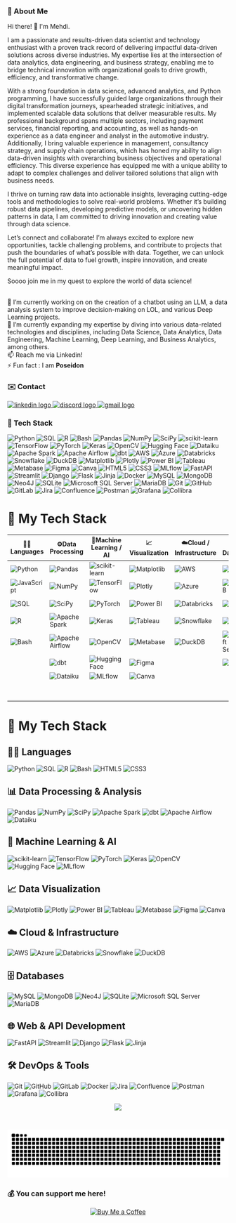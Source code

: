 ### 💫 About Me
Hi there! 👋 I'm Mehdi.

I am a passionate and results-driven data scientist and technology enthusiast with a proven track record of delivering impactful data-driven solutions across diverse industries. My expertise lies at the intersection of data analytics, data engineering, and business strategy, enabling me to bridge technical innovation with organizational goals to drive growth, efficiency, and transformative change.

With a strong foundation in data science, advanced analytics, and Python programming, I have successfully guided large organizations through their digital transformation journeys, spearheaded strategic initiatives, and implemented scalable data solutions that deliver measurable results. My professional background spans multiple sectors, including payment services, financial reporting, and accounting, as well as hands-on experience as a data engineer and analyst in the automotive industry. Additionally, I bring valuable experience in management, consultancy strategy, and supply chain operations, which has honed my ability to align data-driven insights with overarching business objectives and operational efficiency. This diverse experience has equipped me with a unique ability to adapt to complex challenges and deliver tailored solutions that align with business needs.

I thrive on turning raw data into actionable insights, leveraging cutting-edge tools and methodologies to solve real-world problems. Whether it’s building robust data pipelines, developing predictive models, or uncovering hidden patterns in data, I am committed to driving innovation and creating value through data science.

Let’s connect and collaborate!
I’m always excited to explore new opportunities, tackle challenging problems, and contribute to projects that push the boundaries of what’s possible with data. Together, we can unlock the full potential of data to fuel growth, inspire innovation, and create meaningful impact.

Soooo join me in my quest to explore the world of data science!

<br>🔭 I’m currently working on on the creation of a chatbot using an LLM, a data analysis system to improve decision-making on LOL, and various Deep Learning projects.
<br>🌱 I’m currently expanding my expertise by diving into various data-related technologies and disciplines, including Data Science, Data Analytics, Data Engineering, Machine Learning, Deep Learning, and Business Analytics, among others.
<br>📫 Reach me via Linkedin!
<br>⚡ Fun fact : I am **Poseidon**


### ✉️ Contact
<div align="left">
 <a href="https://www.linkedin.com/in/karkour-mehdi/" target="_blank">
    <img src="https://img.shields.io/static/v1?message=LinkedIn&logo=linkedin&label=&color=0077B5&logoColor=white&labelColor=&style=for-the-badge" height="35" alt="linkedin logo"  />
  </a>
  <a href="https://discord.com/users/poseidon2112" target="_blank">
    <img src="https://img.shields.io/static/v1?message=Discord&logo=discord&label=&color=7289DA&logoColor=white&labelColor=&style=for-the-badge" height="35" alt="discord logo"  />
  </a>
  <a href="mailto:probo32112@gmail.com">
    <img src="https://img.shields.io/static/v1?message=Gmail&logo=gmail&label=&color=D14836&logoColor=white&labelColor=&style=for-the-badge" height="35" alt="gmail logo"  />
  </a>
</div>


### 🤖 Tech Stack

![Python](https://img.shields.io/badge/Python-3670A0?style=flat&logo=python&logoColor=ffdd54) ![SQL](https://img.shields.io/badge/SQL-%2307405e.svg?style=flat&logo=sqlite&logoColor=white) ![R](https://img.shields.io/badge/R-%23276DC3.svg?style=flat&logo=r&logoColor=white) ![Bash](https://img.shields.io/badge/Bash-%23121011.svg?style=flat&logo=gnu-bash&logoColor=white) ![Pandas](https://img.shields.io/badge/Pandas-%23150458.svg?style=flat&logo=pandas&logoColor=white) ![NumPy](https://img.shields.io/badge/NumPy-%23013243.svg?style=flat&logo=numpy&logoColor=white) ![SciPy](https://img.shields.io/badge/SciPy-%230C55A5.svg?style=flat&logo=scipy&logoColor=white) ![scikit-learn](https://img.shields.io/badge/Scikit_Learn-%23F7931E.svg?style=flat&logo=scikit-learn&logoColor=white) ![TensorFlow](https://img.shields.io/badge/TensorFlow-%23FF6F00.svg?style=flat&logo=TensorFlow&logoColor=white) ![PyTorch](https://img.shields.io/badge/PyTorch-%23EE4C2C.svg?style=flat&logo=PyTorch&logoColor=white) ![Keras](https://img.shields.io/badge/Keras-%23D00000.svg?style=flat&logo=Keras&logoColor=white) ![OpenCV](https://img.shields.io/badge/OpenCV-%23white.svg?style=flat&logo=opencv&logoColor=white) ![Hugging Face](https://img.shields.io/badge/Hugging_Face-FFD700?style=flat&logo=huggingface&logoColor=white) ![Dataiku](https://img.shields.io/badge/Dataiku-004D40?style=flat&logo=dataiku&logoColor=white) ![Apache Spark](https://img.shields.io/badge/Apache_Spark-FDEE21?style=flat&logo=apachespark&logoColor=black) ![Apache Airflow](https://img.shields.io/badge/Apache_Airflow-017CEE?style=flat&logo=Apache-Airflow&logoColor=white) ![dbt](https://img.shields.io/badge/dbt-FF694B?style=flat&logo=dbt&logoColor=white) ![AWS](https://img.shields.io/badge/AWS-232F3E?style=flat&logo=amazon-aws&logoColor=white) ![Azure](https://img.shields.io/badge/Azure-0078D4?style=flat&logo=microsoft-azure&logoColor=white) ![Databricks](https://img.shields.io/badge/Databricks-FF3621?style=flat&logo=databricks&logoColor=white) ![Snowflake](https://img.shields.io/badge/Snowflake-%2329B5E8.svg?style=flat&logo=snowflake&logoColor=white) ![DuckDB](https://img.shields.io/badge/DuckDB-%2307405e.svg?style=flat&logo=duckdb&logoColor=white) ![Matplotlib](https://img.shields.io/badge/Matplotlib-%233F4F75.svg?style=flat&logo=plotly&logoColor=white) ![Plotly](https://img.shields.io/badge/Plotly-%233F4F75.svg?style=flat&logo=plotly&logoColor=white) ![Power BI](https://img.shields.io/badge/Power_BI-F2C811?style=flat&logo=power-bi&logoColor=black) ![Tableau](https://img.shields.io/badge/Tableau-E97627?style=flat&logo=tableau&logoColor=white) ![Metabase](https://img.shields.io/badge/Metabase-509EE3?style=flat&logo=metabase&logoColor=white) ![Figma](https://img.shields.io/badge/Figma-%23F24E1E.svg?style=flat&logo=figma&logoColor=white) ![Canva](https://img.shields.io/badge/Canva-%2300C4CC.svg?style=flat&logo=Canva&logoColor=white) ![HTML5](https://img.shields.io/badge/HTML5-%23E34F26.svg?style=flat&logo=html5&logoColor=white) ![CSS3](https://img.shields.io/badge/CSS3-%231572B6.svg?style=flat&logo=css3&logoColor=white) ![MLflow](https://img.shields.io/badge/MLflow-%23d9ead3.svg?style=flat&logo=mlflow&logoColor=blue) ![FastAPI](https://img.shields.io/badge/FastAPI-005571?style=flat&logo=fastapi) ![Streamlit](https://img.shields.io/badge/Streamlit-%23FE4B4B.svg?style=flat&logo=streamlit&logoColor=white) ![Django](https://img.shields.io/badge/Django-%23092E20.svg?style=flat&logo=django&logoColor=white) ![Flask](https://img.shields.io/badge/Flask-%23000.svg?style=flat&logo=flask&logoColor=white) ![Jinja](https://img.shields.io/badge/jinja-white.svg?style=flat&logo=jinja&logoColor=black) ![Docker](https://img.shields.io/badge/Docker-%230db7ed.svg?style=flat&logo=docker&logoColor=white) ![MySQL](https://img.shields.io/badge/MySQL-4479A1.svg?style=flat&logo=mysql&logoColor=white) ![MongoDB](https://img.shields.io/badge/MongoDB-%234ea94b.svg?style=flat&logo=mongodb&logoColor=white) ![Neo4J](https://img.shields.io/badge/Neo4j-008CC1?style=flat&logo=neo4j&logoColor=white) ![SQLite](https://img.shields.io/badge/SQLite-%2307405e.svg?style=flat&logo=sqlite&logoColor=white) ![Microsoft SQL Server](https://img.shields.io/badge/Microsoft_SQL_Server-CC2927?style=flat&logo=microsoft-sql-server&logoColor=white) ![MariaDB](https://img.shields.io/badge/MariaDB-003545?style=flat&logo=mariadb&logoColor=white) ![Git](https://img.shields.io/badge/Git-%23F05033.svg?style=flat&logo=git&logoColor=white) ![GitHub](https://img.shields.io/badge/GitHub-%23121011.svg?style=flat&logo=github&logoColor=white) ![GitLab](https://img.shields.io/badge/GitLab-%23181717.svg?style=flat&logo=gitlab&logoColor=white) ![Jira](https://img.shields.io/badge/Jira-%230A0FFF.svg?style=flat&logo=jira&logoColor=white) ![Confluence](https://img.shields.io/badge/Confluence-%23172BF4.svg?style=flat&logo=confluence&logoColor=white) ![Postman](https://img.shields.io/badge/Postman-FF6C37?style=flat&logo=postman&logoColor=white) ![Grafana](https://img.shields.io/badge/Grafana-%23F46800.svg?style=flat&logo=grafana&logoColor=white) ![Collibra](https://img.shields.io/badge/Collibra-41B883?style=flat&logo=collibra&logoColor=white)

# 🚀 My Tech Stack

| 👨‍💻**Languages** | ⚙️**Data Processing** | 🧠**Machine Learning / AI** | 📈**Visualization** | ☁️**Cloud / Infrastructure** | 🗄️**Databases** | 🌐**Web / API** | 🛠️**DevOps / Tools** |
|---------------|---------------------|---------------------------|-------------------|----------------------------|---------------|---------------|-------------------|
| ![Python](https://img.shields.io/badge/Python-3670A0?style=flat&logo=python&logoColor=ffdd54) | ![Pandas](https://img.shields.io/badge/Pandas-%23150458.svg?style=flat&logo=pandas&logoColor=white) | ![scikit-learn](https://img.shields.io/badge/Scikit_Learn-%23F7931E.svg?style=flat&logo=scikit-learn&logoColor=white) | ![Matplotlib](https://img.shields.io/badge/Matplotlib-%233F4F75.svg?style=flat&logo=plotly&logoColor=white) | ![AWS](https://img.shields.io/badge/AWS-232F3E?style=flat&logo=amazon-aws&logoColor=white) | ![MySQL](https://img.shields.io/badge/MySQL-4479A1.svg?style=flat&logo=mysql&logoColor=white) | ![HTML5](https://img.shields.io/badge/HTML5-%23E34F26.svg?style=flat&logo=html5&logoColor=white) | ![Git](https://img.shields.io/badge/Git-%23F05033.svg?style=flat&logo=git&logoColor=white) |
| ![JavaScript](https://img.shields.io/badge/JavaScript-%23F7DF1E.svg?style=flat&logo=javascript&logoColor=black) | ![NumPy](https://img.shields.io/badge/NumPy-%23013243.svg?style=flat&logo=numpy&logoColor=white) | ![TensorFlow](https://img.shields.io/badge/TensorFlow-%23FF6F00.svg?style=flat&logo=TensorFlow&logoColor=white) | ![Plotly](https://img.shields.io/badge/Plotly-%233F4F75.svg?style=flat&logo=plotly&logoColor=white) | ![Azure](https://img.shields.io/badge/Azure-0078D4?style=flat&logo=microsoft-azure&logoColor=white) | ![MongoDB](https://img.shields.io/badge/MongoDB-%234ea94b.svg?style=flat&logo=mongodb&logoColor=white) | ![CSS3](https://img.shields.io/badge/CSS3-%231572B6.svg?style=flat&logo=css3&logoColor=white) | ![GitHub](https://img.shields.io/badge/GitHub-%23121011.svg?style=flat&logo=github&logoColor=white) |
| ![SQL](https://img.shields.io/badge/SQL-%2307405e.svg?style=flat&logo=sqlite&logoColor=white) | ![SciPy](https://img.shields.io/badge/SciPy-%230C55A5.svg?style=flat&logo=scipy&logoColor=white) | ![PyTorch](https://img.shields.io/badge/PyTorch-%23EE4C2C.svg?style=flat&logo=PyTorch&logoColor=white) | ![Power BI](https://img.shields.io/badge/Power_BI-F2C811?style=flat&logo=power-bi&logoColor=black) | ![Databricks](https://img.shields.io/badge/Databricks-FF3621?style=flat&logo=databricks&logoColor=white) | ![Neo4J](https://img.shields.io/badge/Neo4j-008CC1?style=flat&logo=neo4j&logoColor=white) | ![FastAPI](https://img.shields.io/badge/FastAPI-005571?style=flat&logo=fastapi) | ![GitLab](https://img.shields.io/badge/GitLab-%23181717.svg?style=flat&logo=gitlab&logoColor=white) |
| ![R](https://img.shields.io/badge/R-%23276DC3.svg?style=flat&logo=r&logoColor=white) | ![Apache Spark](https://img.shields.io/badge/Apache_Spark-FDEE21?style=flat&logo=apachespark&logoColor=black) | ![Keras](https://img.shields.io/badge/Keras-%23D00000.svg?style=flat&logo=Keras&logoColor=white) | ![Tableau](https://img.shields.io/badge/Tableau-E97627?style=flat&logo=tableau&logoColor=white) | ![Snowflake](https://img.shields.io/badge/Snowflake-%2329B5E8.svg?style=flat&logo=snowflake&logoColor=white) | ![SQLite](https://img.shields.io/badge/SQLite-%2307405e.svg?style=flat&logo=sqlite&logoColor=white) | ![Django](https://img.shields.io/badge/Django-%23092E20.svg?style=flat&logo=django&logoColor=white) | ![Docker](https://img.shields.io/badge/Docker-%230db7ed.svg?style=flat&logo=docker&logoColor=white) |
| ![Bash](https://img.shields.io/badge/Bash-%23121011.svg?style=flat&logo=gnu-bash&logoColor=white) | ![Apache Airflow](https://img.shields.io/badge/Apache_Airflow-017CEE?style=flat&logo=Apache-Airflow&logoColor=white) | ![OpenCV](https://img.shields.io/badge/OpenCV-%23white.svg?style=flat&logo=opencv&logoColor=white) | ![Metabase](https://img.shields.io/badge/Metabase-509EE3?style=flat&logo=metabase&logoColor=white) | ![DuckDB](https://img.shields.io/badge/DuckDB-%2307405e.svg?style=flat&logo=duckdb&logoColor=white) | ![Microsoft SQL Server](https://img.shields.io/badge/Microsoft_SQL_Server-CC2927?style=flat&logo=microsoft-sql-server&logoColor=white) | ![Flask](https://img.shields.io/badge/Flask-%23000.svg?style=flat&logo=flask&logoColor=white) | ![Jira](https://img.shields.io/badge/Jira-%230A0FFF.svg?style=flat&logo=jira&logoColor=white) |
|  | ![dbt](https://img.shields.io/badge/dbt-FF694B?style=flat&logo=dbt&logoColor=white) | ![Hugging Face](https://img.shields.io/badge/Hugging_Face-FFD700?style=flat&logo=huggingface&logoColor=white) | ![Figma](https://img.shields.io/badge/Figma-%23F24E1E.svg?style=flat&logo=figma&logoColor=white) |  | ![MariaDB](https://img.shields.io/badge/MariaDB-003545?style=flat&logo=mariadb&logoColor=white) | ![Streamlit](https://img.shields.io/badge/Streamlit-%23FE4B4B.svg?style=flat&logo=streamlit&logoColor=white) | ![Confluence](https://img.shields.io/badge/Confluence-%23172BF4.svg?style=flat&logo=confluence&logoColor=white) |
|  | ![Dataiku](https://img.shields.io/badge/Dataiku-0033A0?style=flat&logo=dataiku&logoColor=white) | ![MLflow](https://img.shields.io/badge/MLflow-%23d9ead3.svg?style=flat&logo=mlflow&logoColor=blue) | ![Canva](https://img.shields.io/badge/Canva-%2300C4CC.svg?style=flat&logo=Canva&logoColor=white) |  |  | ![Jinja](https://img.shields.io/badge/Jinja-%23white.svg?style=flat&logo=jinja&logoColor=black) | ![Postman](https://img.shields.io/badge/Postman-FF6C37?style=flat&logo=postman&logoColor=white) |
|  |  |  |  |  |  |  | ![Grafana](https://img.shields.io/badge/Grafana-%23F46800.svg?style=flat&logo=grafana&logoColor=white) |
|  |  |  |  |  |  |  | ![Collibra](https://img.shields.io/badge/Collibra-41B883?style=flat&logo=collibra&logoColor=white) |

# 🚀 My Tech Stack

## 👨‍💻 Languages
![Python](https://img.shields.io/badge/Python-3670A0?style=flat&logo=python&logoColor=ffdd54)
![SQL](https://img.shields.io/badge/SQL-%2307405e.svg?style=flat&logo=sqlite&logoColor=white)
![R](https://img.shields.io/badge/R-%23276DC3.svg?style=flat&logo=r&logoColor=white)
![Bash](https://img.shields.io/badge/Bash-%23121011.svg?style=flat&logo=gnu-bash&logoColor=white)
![HTML5](https://img.shields.io/badge/HTML5-%23E34F26.svg?style=flat&logo=html5&logoColor=white)
![CSS3](https://img.shields.io/badge/CSS3-%231572B6.svg?style=flat&logo=css3&logoColor=white)

## 📊 Data Processing & Analysis
![Pandas](https://img.shields.io/badge/Pandas-%23150458.svg?style=flat&logo=pandas&logoColor=white)
![NumPy](https://img.shields.io/badge/NumPy-%23013243.svg?style=flat&logo=numpy&logoColor=white)
![SciPy](https://img.shields.io/badge/SciPy-%230C55A5.svg?style=flat&logo=scipy&logoColor=white)
![Apache Spark](https://img.shields.io/badge/Apache_Spark-FDEE21?style=flat&logo=apachespark&logoColor=black)
![dbt](https://img.shields.io/badge/dbt-FF694B?style=flat&logo=dbt&logoColor=white)
![Apache Airflow](https://img.shields.io/badge/Apache_Airflow-017CEE?style=flat&logo=Apache-Airflow&logoColor=white)
![Dataiku](https://img.shields.io/badge/Dataiku-0033A0?style=flat&logo=dataiku&logoColor=white)

## 🧠 Machine Learning & AI
![scikit-learn](https://img.shields.io/badge/Scikit_Learn-%23F7931E.svg?style=flat&logo=scikit-learn&logoColor=white)
![TensorFlow](https://img.shields.io/badge/TensorFlow-%23FF6F00.svg?style=flat&logo=TensorFlow&logoColor=white)
![PyTorch](https://img.shields.io/badge/PyTorch-%23EE4C2C.svg?style=flat&logo=PyTorch&logoColor=white)
![Keras](https://img.shields.io/badge/Keras-%23D00000.svg?style=flat&logo=Keras&logoColor=white)
![OpenCV](https://img.shields.io/badge/OpenCV-%23white.svg?style=flat&logo=opencv&logoColor=white)
![Hugging Face](https://img.shields.io/badge/Hugging_Face-FFD700?style=flat&logo=huggingface&logoColor=white)
![MLflow](https://img.shields.io/badge/MLflow-%23d9ead3.svg?style=flat&logo=mlflow&logoColor=blue)

## 📈 Data Visualization
![Matplotlib](https://img.shields.io/badge/Matplotlib-%233F4F75.svg?style=flat&logo=plotly&logoColor=white)
![Plotly](https://img.shields.io/badge/Plotly-%233F4F75.svg?style=flat&logo=plotly&logoColor=white)
![Power BI](https://img.shields.io/badge/Power_BI-F2C811?style=flat&logo=power-bi&logoColor=black)
![Tableau](https://img.shields.io/badge/Tableau-E97627?style=flat&logo=tableau&logoColor=white)
![Metabase](https://img.shields.io/badge/Metabase-509EE3?style=flat&logo=metabase&logoColor=white)
![Figma](https://img.shields.io/badge/Figma-%23F24E1E.svg?style=flat&logo=figma&logoColor=white)
![Canva](https://img.shields.io/badge/Canva-%2300C4CC.svg?style=flat&logo=Canva&logoColor=white)

## ☁️ Cloud & Infrastructure
![AWS](https://img.shields.io/badge/AWS-232F3E?style=flat&logo=amazon-aws&logoColor=white)
![Azure](https://img.shields.io/badge/Azure-0078D4?style=flat&logo=microsoft-azure&logoColor=white)
![Databricks](https://img.shields.io/badge/Databricks-FF3621?style=flat&logo=databricks&logoColor=white)
![Snowflake](https://img.shields.io/badge/Snowflake-%2329B5E8.svg?style=flat&logo=snowflake&logoColor=white)
![DuckDB](https://img.shields.io/badge/DuckDB-%2307405e.svg?style=flat&logo=duckdb&logoColor=white)

## 🗄️ Databases
![MySQL](https://img.shields.io/badge/MySQL-4479A1.svg?style=flat&logo=mysql&logoColor=white)
![MongoDB](https://img.shields.io/badge/MongoDB-%234ea94b.svg?style=flat&logo=mongodb&logoColor=white)
![Neo4J](https://img.shields.io/badge/Neo4j-008CC1?style=flat&logo=neo4j&logoColor=white)
![SQLite](https://img.shields.io/badge/SQLite-%2307405e.svg?style=flat&logo=sqlite&logoColor=white)
![Microsoft SQL Server](https://img.shields.io/badge/Microsoft_SQL_Server-CC2927?style=flat&logo=microsoft-sql-server&logoColor=white)
![MariaDB](https://img.shields.io/badge/MariaDB-003545?style=flat&logo=mariadb&logoColor=white)

## 🌐 Web & API Development
![FastAPI](https://img.shields.io/badge/FastAPI-005571?style=flat&logo=fastapi)
![Streamlit](https://img.shields.io/badge/Streamlit-%23FE4B4B.svg?style=flat&logo=streamlit&logoColor=white)
![Django](https://img.shields.io/badge/Django-%23092E20.svg?style=flat&logo=django&logoColor=white)
![Flask](https://img.shields.io/badge/Flask-%23000.svg?style=flat&logo=flask&logoColor=white)
![Jinja](https://img.shields.io/badge/Jinja-%23white.svg?style=flat&logo=jinja&logoColor=black)

## 🛠️ DevOps & Tools
![Git](https://img.shields.io/badge/Git-%23F05033.svg?style=flat&logo=git&logoColor=white)
![GitHub](https://img.shields.io/badge/GitHub-%23121011.svg?style=flat&logo=github&logoColor=white)
![GitLab](https://img.shields.io/badge/GitLab-%23181717.svg?style=flat&logo=gitlab&logoColor=white)
![Docker](https://img.shields.io/badge/Docker-%230db7ed.svg?style=flat&logo=docker&logoColor=white)
![Jira](https://img.shields.io/badge/Jira-%230A0FFF.svg?style=flat&logo=jira&logoColor=white)
![Confluence](https://img.shields.io/badge/Confluence-%23172BF4.svg?style=flat&logo=confluence&logoColor=white)
![Postman](https://img.shields.io/badge/Postman-FF6C37?style=flat&logo=postman&logoColor=white)
![Grafana](https://img.shields.io/badge/Grafana-%23F46800.svg?style=flat&logo=grafana&logoColor=white)
![Collibra](https://img.shields.io/badge/Collibra-41B883?style=flat&logo=collibra&logoColor=white)


<p align="center">
  <img src="https://quotes-github-readme.vercel.app/api?type=horizontal&theme=tokyonight" />
</p>

###

<br clear="both">

<img src="https://raw.githubusercontent.com/mkarkour/mkarkour/output/github-snake.svg" alt="Snake animation" />

###

### 💰 You can support me here!
<p align="center">
  <a href="https://buymeacoffee.com/karmehdi">
    <img src="https://img.shields.io/badge/Buy%20Me%20a%20Coffee-ffdd00?style=for-the-badge&logo=buy-me-a-coffee&logoColor=black" alt="Buy Me a Coffee">
  </a>
</p>

